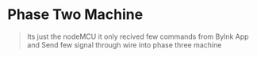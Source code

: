 # Phase Two Machine


> Its just the nodeMCU it only recived few commands from Bylnk App and 
> Send few signal through wire into phase three machine


